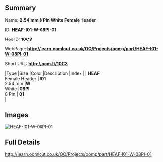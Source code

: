 

## Summary
 
Name: __2.54 mm 8 Pin White Female Header__

ID: __HEAF-I01-W-08PI-01__

Hex ID: __10C3__

WebPage: __http://learn.oomlout.co.uk/OO/Projects/oomp/part/HEAF-I01-W-08PI-01__

Short URL: __http://oom.lt/10C3__


|Type   |Size   |Color   |Description   |Index   |
| __HEAF__ <br>Female Header  | __I01__<br>2.54 mm   |__W__<br>White    |__08PI__<br>8 Pin    | __01__<br>  |


## Images
![HEAF-I01-W-08PI-01](http://oomlout.com/oomp-gen/parts/HEAF-I01-W-08PI-01/HEAF-I01-W-08PI-01_420.jpg)

## Full Details

 http://learn.oomlout.co.uk/OO/Projects/oomp/part/HEAF-I01-W-08PI-01

